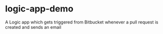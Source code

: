 # logic-app-demo
A Logic app which gets triggered from Bitbucket whenever a pull request is created and sends an email
